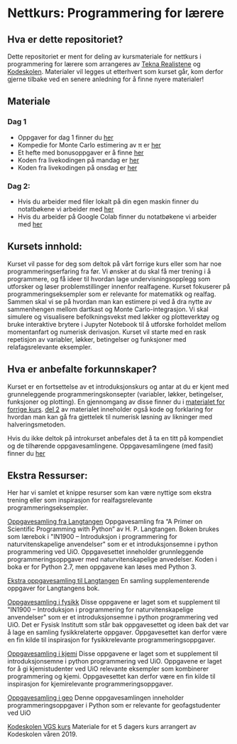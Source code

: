 
# Nettkurs: Programmering for lærere

## Hva er dette repositoriet?
Dette repositoriet er ment for deling av kursmateriale for nettkurs i programmering for lærere som arrangeres av [Tekna Realistene](https://www.tekna.no/realistene) og [Kodeskolen](https://simulakodeskolen.no/). Materialer vil legges ut etterhvert som kurset går, kom derfor gjerne tilbake ved en senere anledning for å finne nyere materialer!

## Materiale
### Dag 1
* Oppgaver for dag 1 finner du [her](https://github.com/kodeskolen/tekna_v20/blob/master/dag1/oppgaver_dag1.pdf)
* Kompedie for Monte Carlo estimering av π er [her](https://github.com/kodeskolen/tekna_v20/blob/master/dag1/pi_estimering_kompedie.pdf)
* Et hefte med bonusoppgaver er å finne [her](https://github.com/kodeskolen/tekna_v20/blob/master/dag1/oppgaver_bonus.pdf)
* Koden fra livekodingen på mandag er [her](https://github.com/kodeskolen/tekna_v20/tree/master/dag1/livekode-mandag)
* Koden fra livekodingen på onsdag er [her](https://github.com/kodeskolen/tekna_v20/tree/master/dag1/livekode-onsdag)

### Dag 2:
* Hvis du arbeider med filer lokalt på din egen maskin finner du notatbøkene vi arbeider med [her](https://github.com/kodeskolen/tekna_v20/blob/master/dag2/notebooks/)
* Hvis du arbeider på Google Colab finner du notatbøkene vi arbeider med [her](https://github.com/kodeskolen/tekna_v20/blob/master/dag2/google_colab/)

## Kursets innhold:
Kurset vil passe for deg som deltok på vårt forrige kurs eller som har noe programmeringserfaring fra før. Vi ønsker at du skal få mer trening i å programmere, og få ideer til hvordan lage undervisningsopplegg som utforsker og løser problemstillinger innenfor realfagene.
Kurset fokuserer på programmeringseksempler som er relevante for matematikk og realfag. Sammen skal vi se på hvordan man kan estimere pi ved å dra nytte av sammenhengen mellom dartkast og Monte Carlo-integrasjon. Vi skal simulere og visualisere befolkningsvekst med løkker og plotteverktøy og bruke interaktive brytere i Jupyter Notebook til å utforske forholdet mellom momentanfart og numerisk derivasjon. Kurset vil starte med en rask repetisjon av variabler, løkker, betingelser og funksjoner med relafagsrelevante eksempler.

## Hva er anbefalte forkunnskaper?
Kurset er en fortsettelse av et introduksjonskurs og antar at du er kjent med grunneleggende programmeringskonsepter (variabler, løkker, betingelser, funksjoner og plotting).
En gjennomgang av disse finner du i [materialet for forrige kurs](https://github.com/kodeskolen/tekna_v20/tree/master/introkurs/kompendier). 
[del 2](https://github.com/kodeskolen/tekna_v20/blob/master/introkurs/kompendier/tekna_introkurs_del2.pdf) av materialet inneholder også kode og forklaring for hvordan man kan gå fra gjettelek til numerisk løsning av likninger med halveringsmetoden.

Hvis du ikke deltok på introkurset anbefales det å ta en titt på kompendiet og de tilhørende oppgavesamlingene. Oppgavesamlingene (med fasit) finner du [her](https://github.com/kodeskolen/tekna_v20/tree/master/introkurs/oppgaver)

## Ekstra Ressurser:
Her har vi samlet et knippe resurser som kan være nyttige som ekstra trening eller som inspirasjon for realfagsrelevante programmeringseksempler. 

[Oppgavesamling fra Langtangen](https://github.com/kodeskolen/vgs/blob/master/Oppgavesamlinger/Oppgavesamling%20fra%20Langtangen.pdf)
Oppgavesamling fra “A Primer on Scientific Programming with Python” av H. P. Langtangen. Boken brukes som lærebok i "IN1900 – Introduksjon i programmering for naturvitenskapelige anvendelser" som er et introduksjonsemne i python programmering ved UiO. Oppgavesettet inneholder grunnleggende programmeringsoppgaver med naturvitenskapelige anvedelser. Koden i boka er for Python 2.7, men oppgavene kan løses med Python 3.

[Ekstra oppgavesamling til Langtangen](https://github.com/kodeskolen/vgs/blob/master/Oppgavesamlinger/Ekstraoppgaver%20til%20Langtangen.pdf)
En samling supplementerende oppgaver for Langtangens bok.

[Oppgavesamling i fysikk](https://github.com/kodeskolen/vgs/blob/master/Oppgavesamlinger/Oppgavesamling%20i%20fysikk.pdf)
Disse oppgavene er laget som et supplement til "IN1900 – Introduksjon i programmering for naturvitenskapelige anvendelser" som er et introduksjonsemne i python programmering ved UiO. Det er Fysisk Institutt som står bak oppgavesettet og ideen bak det var å lage en samling fysikkrelaterte oppgaver. Oppgavesettet kan derfor være en fin kilde til inspirasjon for fysikkrelevante programmeringsoppgaver.

[Oppgavesamling i kjemi](https://github.com/kodeskolen/vgs/blob/master/Oppgavesamlinger/Oppgavesamling%20i%20kjemi.pdf)
Disse oppgavene er laget som et supplement til introduksjonsemne i python programmering ved UiO. Oppgavene er laget for å gi kjemistudenter ved UiO relevante eksempler som kombinerer programmering og kjemi. Oppgavesettet kan derfor være en fin kilde til inspirasjon for kjemirelevante programmeringsoppgaver.

[Oppgavesamling i geo](https://github.com/kodeskolen/vgs/blob/master/Oppgavesamlinger/Oppgavesamling%20i%20geo.pdf)
Denne oppgavesamlingen inneholder programmeringsoppgaver i Python som er relevante for geofagstudenter ved UiO

[Kodeskolen VGS kurs](https://github.com/kodeskolen/vgs)
Materiale for et 5 dagers kurs arrangert av Kodeskolen våren 2019. 
